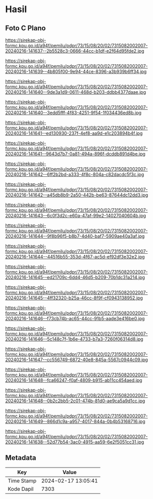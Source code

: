 # Hasil

## Foto C Plano

https://sirekap-obj-formc.kpu.go.id/a94f/pemilu/pdpr/73/15/08/20/02/7315082002007-20240216-141637--2b5528c3-0666-44cc-b1df-e2f64d95fde2.jpg

https://sirekap-obj-formc.kpu.go.id/a94f/pemilu/pdpr/73/15/08/20/02/7315082002007-20240216-141639--4b805f00-9e94-44ce-8396-a3b939b6ff34.jpg

https://sirekap-obj-formc.kpu.go.id/a94f/pemilu/pdpr/73/15/08/20/02/7315082002007-20240216-141640--9de3a1d9-0611-468d-b203-ddbb4377daae.jpg

https://sirekap-obj-formc.kpu.go.id/a94f/pemilu/pdpr/73/15/08/20/02/7315082002007-20240216-141640--3edd5fff-4f83-4251-9f54-1f034436ed8b.jpg

https://sirekap-obj-formc.kpu.go.id/a94f/pemilu/pdpr/73/15/08/20/02/7315082002007-20240216-141641--ed130930-237f-4ef8-aa9d-e1c203894b4f.jpg

https://sirekap-obj-formc.kpu.go.id/a94f/pemilu/pdpr/73/15/08/20/02/7315082002007-20240216-141641--9643d7b7-0a81-494a-896f-dcddb891d4be.jpg

https://sirekap-obj-formc.kpu.go.id/a94f/pemilu/pdpr/73/15/08/20/02/7315082002007-20240216-141642--6ff2b2bd-a333-4f8c-804a-c82dacdc5f3c.jpg

https://sirekap-obj-formc.kpu.go.id/a94f/pemilu/pdpr/73/15/08/20/02/7315082002007-20240216-141642--a45db8b9-2a50-442b-be63-87644dc12dd3.jpg

https://sirekap-obj-formc.kpu.go.id/a94f/pemilu/pdpr/73/15/08/20/02/7315082002007-20240216-141643--6c0f3d2c-e60a-47af-99e2-14027040604b.jpg

https://sirekap-obj-formc.kpu.go.id/a94f/pemilu/pdpr/73/15/08/20/02/7315082002007-20240216-141644--9f8b96f5-b8b7-4d40-baf7-5909ae40a3af.jpg

https://sirekap-obj-formc.kpu.go.id/a94f/pemilu/pdpr/73/15/08/20/02/7315082002007-20240216-141644--44516b55-353d-4f67-ac5d-ef92df3e32e2.jpg

https://sirekap-obj-formc.kpu.go.id/a94f/pemilu/pdpr/73/15/08/20/02/7315082002007-20240216-141645--ed21709c-6dd4-46d5-b209-70b1dc31a214.jpg

https://sirekap-obj-formc.kpu.go.id/a94f/pemilu/pdpr/73/15/08/20/02/7315082002007-20240216-141645--4ff32320-b25a-46cc-8f9f-cf0943138952.jpg

https://sirekap-obj-formc.kpu.go.id/a94f/pemilu/pdpr/73/15/08/20/02/7315082002007-20240216-141646--f73cb74b-ac65-44cc-91b5-aade3e416be0.jpg

https://sirekap-obj-formc.kpu.go.id/a94f/pemilu/pdpr/73/15/08/20/02/7315082002007-20240216-141646--5c148c7f-1b6e-4733-b7a3-7260f06314d8.jpg

https://sirekap-obj-formc.kpu.go.id/a94f/pemilu/pdpr/73/15/08/20/02/7315082002007-20240216-141647--cc556749-6872-40e8-845a-5567c0944c09.jpg

https://sirekap-obj-formc.kpu.go.id/a94f/pemilu/pdpr/73/15/08/20/02/7315082002007-20240216-141648--fca66247-f0af-4809-b915-ab11cc454aed.jpg

https://sirekap-obj-formc.kpu.go.id/a94f/pemilu/pdpr/73/15/08/20/02/7315082002007-20240216-141648--0b2c2bb5-2c01-474b-81d0-ae9ca5a9d1cc.jpg

https://sirekap-obj-formc.kpu.go.id/a94f/pemilu/pdpr/73/15/08/20/02/7315082002007-20240216-141649--866d1c9a-a957-4017-844a-0b4b53168716.jpg

https://sirekap-obj-formc.kpu.go.id/a94f/pemilu/pdpr/73/15/08/20/02/7315082002007-20240216-141638--52d77b54-3ac0-4915-aa59-6e2f5051cc31.jpg


## Metadata

| Key        | Value               |
| ---------- | ------------------- |
| Time Stamp | 2024-02-17 13:05:41 |
| Kode Dapil | 7303                |



